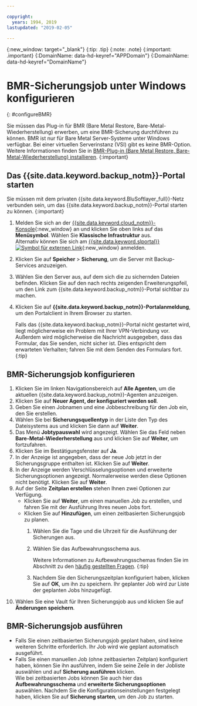 ```yaml
---

copyright:
  years: 1994, 2019
lastupdated: "2019-02-05"

---
```

{:new_window: target="_blank"}
{:tip: .tip}
{:note: .note}
{:important: .important}
{:DomainName: data-hd-keyref="APPDomain"}
{:DomainName: data-hd-keyref="DomainName"}

# BMR-Sicherungsjob unter Windows konfigurieren
{: #configureBMR}

Sie müssen das Plug-in für BMR (Bare Metal Restore, Bare-Metal-Wiederherstellung) erwerben, um eine BMR-Sicherung durchführen zu können. BMR ist nur für Bare Metal Server-Systeme  unter Windows verfügbar. Bei einer virtuellen Serverinstanz (VSI) gibt es keine BMR-Option. Weitere Informationen finden Sie in [BMR-Plug-in (Bare Metal Restore, Bare-Metal-Wiederherstellung) installieren](bmr-plugin.html).
{:important}

## Das {{site.data.keyword.backup_notm}}-Portal starten

Sie müssen mit dem privaten {{site.data.keyword.BluSoftlayer_full}}-Netz verbunden sein, um das {{site.data.keyword.backup_notm}}-Portal starten zu können.
{:important}

1. Melden Sie sich an der [{{site.data.keyword.cloud_notm}}-Konsole](https://{DomainName}/){:new_window} an und klicken Sie oben links auf das **Menüsymbol**. Wählen Sie **Klassische Infrastruktur** aus.<br/>
   Alternativ können Sie sich am [{{site.data.keyword.slportal}} ![Symbol für externen Link](../../icons/launch-glyph.svg "Symbol für externen Link")](https://control.softlayer.com/){:new_window} anmelden.
2. Klicken Sie auf **Speicher** > **Sicherung**, um die Server mit Backup-Services anzuzeigen.
3. Wählen Sie den Server aus, auf dem sich die zu sichernden Dateien befinden. Klicken Sie auf den nach rechts zeigenden Erweiterungspfeil, um den Link zum {{site.data.keyword.backup_notm}}-Portal sichtbar zu machen.
4. Klicken Sie auf **{{site.data.keyword.backup_notm}}-Portalanmeldung**, um den Portalclient in Ihrem Browser zu starten.

   Falls das {{site.data.keyword.backup_notm}}-Portal nicht gestartet wird, liegt möglicherweise ein Problem mit Ihrer VPN-Verbindung vor. Außerdem wird möglicherweise die Nachricht ausgegeben, dass das Formular, das Sie senden, nicht sicher ist. Dies entspricht dem erwarteten Verhalten; fahren Sie mit dem Senden des Formulars fort.
   {:tip}

## BMR-Sicherungsjob konfigurieren

1. Klicken Sie im linken Navigationsbereich auf **Alle Agenten**, um die aktuellen {{site.data.keyword.backup_notm}}-Agenten anzuzeigen.
2. Klicken Sie auf **Neuer Agent, der konfiguriert werden soll**.
3. Geben Sie einen Jobnamen und eine Jobbeschreibung für den Job ein, den Sie erstellen.
4. Wählen Sie bei **Sicherungsquellentyp** in der Liste den Typ des Dateisystems aus und klicken Sie dann auf **Weiter**.
5. Das Menü **Jobtypauswahl** wird angezeigt. Wählen Sie das Feld neben **Bare-Metal-Wiederherstellung** aus und klicken Sie auf **Weiter**, um fortzufahren.
6. Klicken Sie im Bestätigungsfenster auf **Ja**.
7. In der Anzeige ist angegeben, dass der neue Job jetzt in der Sicherungsgruppe enthalten ist. Klicken Sie auf **Weiter**.
8. In der Anzeige werden Verschlüsselungsoptionen und erweiterte Sicherungsoptionen angezeigt. Normalerweise werden diese Optionen nicht benötigt. Klicken Sie auf **Weiter**.   
9. Auf der Seite **Zeitplan erstellen** stehen Ihnen zwei Optionen zur Verfügung.
   - Klicken Sie auf **Weiter**, um einen manuellen Job zu erstellen, und fahren Sie mit der Ausführung Ihres neuen Jobs fort.
   - Klicken Sie auf **Hinzufügen**, um einen zeitbasierten Sicherungsjob zu planen.
     1. Wählen Sie die Tage und die Uhrzeit für die Ausführung der Sicherungen aus.
     2. Wählen Sie das Aufbewahrungsschema aus.

        Weitere Informationen zu Aufbewahrungsschemas finden Sie im Abschnitt zu den [häufig gestellten Fragen](/docs/infrastructure/Backup?topic=Backup-faqs).
        {:tip}
     3. Nachdem Sie den Sicherungszeitplan konfiguriert haben, klicken Sie auf **OK**, um ihn zu speichern. Ihr geplanter Job wird zur Liste der geplanten Jobs hinzugefügt.
10. Wählen Sie eine Vault für Ihren Sicherungsjob aus und klicken Sie auf **Änderungen speichern**.


## BMR-Sicherungsjob ausführen

  - Falls Sie einen zeitbasierten Sicherungsjob geplant haben, sind keine weiteren Schritte erforderlich. Ihr Job wird wie geplant automatisch ausgeführt.
  - Falls Sie einen manuellen Job (ohne zeitbasierten Zeitplan) konfiguriert haben, können Sie ihn ausführen, indem Sie seine Zeile in der Jobliste auswählen und auf **Sicherung ausführen** klicken. <br/> Wie bei zeitbasierten Jobs können Sie auch hier das **Aufbewahrungsschema** und **erweiterte Sicherungsoptionen** auswählen. Nachdem Sie die Konfigurationseinstellungen festgelegt haben, klicken Sie auf **Sicherung starten**, um den Job zu starten.
